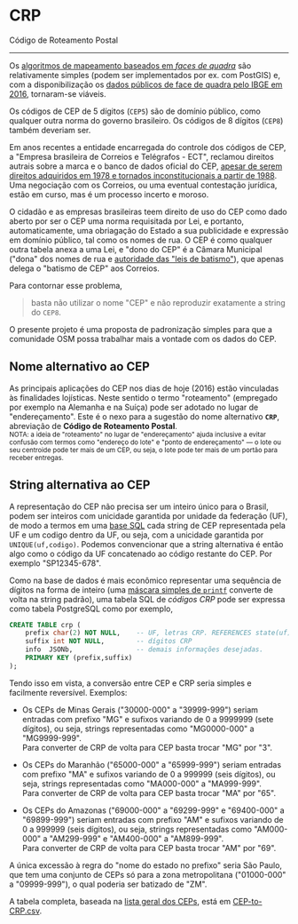 # CRP
Código de Roteamento Postal

-----

Os [algoritmos de mapeamento baseados em *faces de quadra*](https://en.wikipedia.org/wiki/Postal_code#Codes_defined_independently_from_administrative_borders) são relativamente simples (podem ser implementados por ex. com PostGIS) e, com a  disponibilização os [dados públicos de face de quadra pelo IBGE em 2016](https://lists.openstreetmap.org/pipermail/talk-br/2016-July/011502.html), tornaram-se viáveis. 

Os códigos de CEP de 5 dígitos (`CEP5`) são de domínio público, como qualquer outra norma do governo brasileiro. Os códigos de 8 dígitos (`CEP8`) também deveriam ser.

Em anos recentes a entidade encarregada do controle dos códigos de CEP, a "Empresa brasileira de Correios e Telégrafos - ECT", reclamou direitos autrais sobre a marca e o banco de dados oficial do CEP, [apesar de serem direitos adquiridos em 1978 e tornados inconstitucionais a partir de 1988](http://pt.stackoverflow.com/q/54539/4186). Uma negociação com os Correios, ou uma eventual contestação jurídica, estão em curso, mas é um processo incerto e moroso.

O cidadão e as empresas brasileiras teem direito de uso do CEP como dado aberto por ser o CEP uma norma requisitada por Lei, e portanto, automaticamente, uma obriagação do Estado a sua publicidade e expressão em domínio público, tal como os nomes de rua. O CEP é como qualquer outra tabela anexa a uma Lei, e "dono do CEP" é a Câmara Municipal ("dona" dos nomes de rua e [autoridade das "leis de batismo"](http://www.lexml.gov.br/busca/search?keyword=denomina+via&f1-tipoDocumento=Legisla%C3%A7%C3%A3o)), que apenas delega o "batismo de CEP" aos Correios.

Para contornar esse problema, 
> basta não utilizar o nome "CEP" e não reproduzir exatamente a string do `CEP8`. 

O presente projeto é uma proposta de padronização simples para que a comunidade OSM possa trabalhar mais a vontade com os dados do CEP.
 
## Nome alternativo ao CEP

As principais aplicações do CEP nos dias de hoje (2016) estão vinculadas às finalidades lojísticas. Neste sentido o termo "roteamento" (empregado por exemplo na Alemanha e na Suíça) pode ser adotado no lugar de "endereçamento". Este é o nexo para a sugestão do  nome alternativo **`CRP`**, abreviação de **Código de Roteamento Postal**.
<br/><small>NOTA: a ideia de "roteamento" no lugar de "endereçamento" ajuda inclusive a evitar confusão com termos como "endereço do lote" e "ponto de endereçamento" &mdash; o lote ou seu centroide pode ter mais de um CEP, ou seja, o lote pode ter mais de um portão para receber entregas.</small>

## String alternativa ao CEP
A representação do CEP não precisa ser um inteiro único para o Brasil, podem ser inteiros com unicidade garantida por unidade da federação (UF), de modo a termos em uma [base SQL](https://en.wikipedia.org/wiki/SQL) cada string de CEP representada pela UF e um codigo dentro da UF, ou seja, com a unicidade garantida por `UNIQUE(uf,codigo)`. Podemos convencionar que a string alternativa é então algo como o código da UF concatenado ao código restante do CEP. Por exemplo "SP12345-678".

Como na base de dados é mais econômico representar uma sequência de dígitos na forma de inteiro (uma [máscara simples de `printf`](https://en.wikipedia.org/wiki/Printf_format_string) converte de volta na string padrão), uma tabela SQL de *códigos CRP* pode ser expressa como tabela PostgreSQL como por exemplo,


```sql
CREATE TABLE crp (
	prefix char(2) NOT NULL,	-- UF, letras CRP. REFERENCES state(uf).
	suffix int NOT NULL,   		-- dígitos CRP
	info  JSONb,        		-- demais informações desejadas.
	PRIMARY KEY (prefix,suffix)
);
```

Tendo isso em vista, a conversão entre CEP e CRP seria simples e facilmente reversível. Exemplos:

* Os CEPs de Minas Gerais ("30000-000" a "39999-999") seriam entradas com prefixo "MG" e sufixos variando de 0 a 9999999 (sete dígitos), ou seja, strings representadas como "MG0000-000" a "MG9999-999". <br/>Para converter de CRP de volta para CEP basta trocar "MG" por "3".

* Os CEPs  do Maranhão ("65000-000" a "65999-999") seriam entradas com prefixo "MA" e sufixos variando de 0 a 999999 (seis dígitos), ou seja, strings representadas como "MA000-000" a "MA999-999". <br/>Para converter de CRP de volta para CEP basta trocar "MA" por "65".

* Os CEPs  do Amazonas ("69000-000" a "69299-999" e "69400-000" a "69899-999") seriam entradas com prefixo "AM" e sufixos variando de 0 a 999999 (seis dígitos), ou seja, strings representadas como "AM000-000" a "AM299-999" e "AM400-000" a "AM899-999". <br/>Para converter de CRP de volta para CEP basta trocar "AM" por "69".

A única excessão à regra do "nome do estado no prefixo" seria São Paulo, que tem uma conjunto de CEPs só para a zona metropolitana ("01000-000" a "09999-999"), o qual poderia ser batizado de "ZM".

A tabela completa, baseada na [lista geral dos CEPs](https://en.wikipedia.org/wiki/List_of_postal_codes_in_Brazil#Eight-digit_form), está em [CEP-to-CRP.csv](data/CEP-to-CRP.csv).







